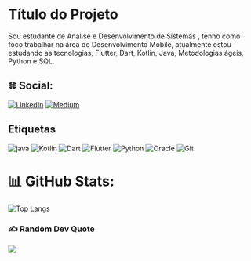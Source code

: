
# Título do Projeto

Sou estudante de Análise e Desenvolvimento de Sistemas , tenho como foco trabalhar na área de Desenvolvimento Mobile, atualmente estou estudando as tecnologias, Flutter, Dart, Kotlin, Java, Metodologias ágeis, Python e SQL.

## 🌐 Social:

[![LinkedIn](https://img.shields.io/badge/LinkedIn-0077B5?style=for-the-badge&logo=linkedin&logoColor=white)](https://www.linkedin.com/in/thiagofofano/) [![Medium](https://img.shields.io/badge/Medium-12100E?style=for-the-badge&logo=medium&logoColor=white)](https://medium.com/@tfofano3)

## Etiquetas

![java](https://img.shields.io/badge/Java-ED8B00?style=for-the-badge&logo=openjdk&logoColor=white) ![Kotlin](https://img.shields.io/badge/Kotlin-0095D5?&style=for-the-badge&logo=kotlin&logoColor=white) ![Dart](https://img.shields.io/badge/dart-%230175C2.svg?style=for-the-badge&logo=dart&logoColor=white) ![Flutter](https://img.shields.io/badge/Flutter-%2302569B.svg?style=for-the-badge&logo=Flutter&logoColor=white) ![Python](https://img.shields.io/badge/python-3670A0?style=for-the-badge&logo=python&logoColor=ffdd54) ![Oracle](https://img.shields.io/badge/Oracle-F80000?style=for-the-badge&logo=Oracle&logoColor=white) ![Git](https://img.shields.io/badge/GIT-E44C30?style=for-the-badge&logo=git&logoColor=white)

# 📊 GitHub Stats:

[![Top Langs](https://github-readme-stats.vercel.app/api/top-langs/?username=devv-thiago)](https://github.com/devv-thiago/github-readme-stats)

### ✍️ Random Dev Quote

![](https://quotes-github-readme.vercel.app/api?type=horizontal&theme=radical)
